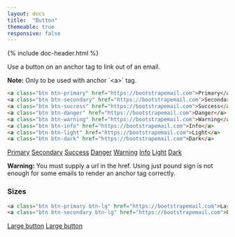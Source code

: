 ```yaml
---
layout: docs
title:  "Button"
themeable: true
responsive: false
---
```

{% include doc-header.html %}

Use a button on an anchor tag to link out of an email.

<div class="alert alert-info">
  <strong>Note:</strong> Only to be used with anchor `&lt;a&gt;` tag.
</div>

```html
<a class="btn btn-primary" href="https://bootstrapemail.com">Primary</a>
<a class="btn btn-secondary" href="https://bootstrapemail.com">Secondary</a>
<a class="btn btn-success" href="https://bootstrapemail.com">Success</a>
<a class="btn btn-danger" href="https://bootstrapemail.com">Danger</a>
<a class="btn btn-warning" href="https://bootstrapemail.com">Warning</a>
<a class="btn btn-info" href="https://bootstrapemail.com">Info</a>
<a class="btn btn-light" href="https://bootstrapemail.com">Light</a>
<a class="btn btn-dark" href="https://bootstrapemail.com">Dark</a>
```

<a href="#" class="btn btn-primary">Primary</a>
<a href="#" class="btn btn-secondary">Secondary</a>
<a href="#" class="btn btn-success">Success</a>
<a href="#" class="btn btn-danger">Danger</a>
<a href="#" class="btn btn-warning">Warning</a>
<a href="#" class="btn btn-info">Info</a>
<a href="#" class="btn btn-light">Light</a>
<a href="#" class="btn btn-dark">Dark</a>

<div class="alert alert-warning">
  <strong>Warning:</strong> You must supply a url in the href. Using just pound sign is not enough for some emails to render an anchor tag correctly.
</div>

### Sizes
```html
<a class="btn btn-primary btn-lg" href="https://bootstrapemail.com">Large button</a>
<a class="btn btn-secondary btn-lg" href="https://bootstrapemail.com">Large button</a>
```

<a href="#" class="btn btn-primary btn-lg">Large button</a>
<a href="#" class="btn btn-secondary btn-lg">Large button</a>
